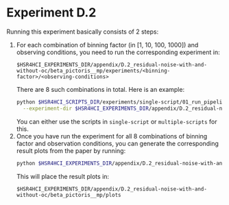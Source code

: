 # Experiment D.2

Running this experiment basically consists of 2 steps:

1. For each combination of binning factor (in [1, 10, 100, 1000]) and observing conditions, you need to run the corresponding experiment in:
   ```text
   $HSR4HCI_EXPERIMENTS_DIR/appendix/D.2_residual-noise-with-and-without-oc/beta_pictoris__mp/experiments/<binning-factor>/<observing-conditions>
   ```
   There are 8 such combinations in total.
   Here is an example:
   ```bash
   python $HSR4HCI_SCRIPTS_DIR/experiments/single-script/01_run_pipeline.py \
     --experiment-dir $HSR4HCI_EXPERIMENTS_DIR/appendix/D.2_residual-noise-with-and-without-oc/beta_pictoris__mp/experiments/binning_factor-1000/with-oc
   ```
   You can either use the scripts in `single-script` or `multiple-scripts` for this.
3. Once you have run the experiment for all 8 combinations of binning factor and observation conditions, you can generate the corresponding result plots from the paper by running:
   ```bash
   python $HSR4HCI_EXPERIMENTS_DIR/appendix/D.2_residual-noise-with-and-without-oc/make_plots.py
   ```
   This will place the result plots in:
   ```text
   $HSR4HCI_EXPERIMENTS_DIR/appendix/D.2_residual-noise-with-and-without-oc/beta_pictoris__mp/plots
   ```
